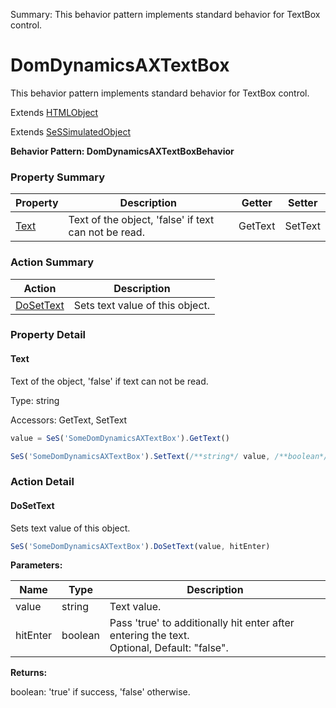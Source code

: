 Summary: This behavior pattern implements standard behavior for TextBox control.

# DomDynamicsAXTextBox

This behavior pattern implements standard behavior for TextBox control.
 
Extends [HTMLObject](HTMLObject.md)

Extends [SeSSimulatedObject](SeSSimulatedObject.md)





**Behavior Pattern: DomDynamicsAXTextBoxBehavior**


<!-- ============================== property summary ========================== -->



### Property Summary
| **Property** | **Description** | **Getter** | **Setter** |
| ------------ | --------------- | ---------- | ---------- |
| [Text](#text) | Text of the object, 'false' if text can not be read. | GetText | SetText |



<!-- ============================== action summary ========================== -->



### Action Summary
|  **Action** | **Description** | 
| ----------- | --------------- |
|  [DoSetText](#dosettext) | Sets text value of this object. |



<!-- ============================== property detail ========================== -->

### Property Detail

<a name="Text"></a>
#### Text

Text of the object, 'false' if text can not be read.



Type: string


Accessors: GetText, SetText

```javascript
value = SeS('SomeDomDynamicsAXTextBox').GetText()

SeS('SomeDomDynamicsAXTextBox').SetText(/**string*/ value, /**boolean*/ hitEnter)
```




<!-- ============================== action detail ========================== -->

### Action Detail

<a name="DoSetText"></a>    
#### DoSetText

Sets text value of this object.

```javascript
SeS('SomeDomDynamicsAXTextBox').DoSetText(value, hitEnter)
```


**Parameters:**

|  **Name** | **Type** | **Description** |
| ---------- | -------- | --------------- |
| value | string |  Text value. |
| hitEnter | boolean |  Pass 'true' to additionally hit enter after entering the text.<br>Optional, Default: "false". |




**Returns:**

boolean: 'true' if success, 'false' otherwise.



<a name="see.also.domdynamicsaxtextbox.dosettext"></a>

  

